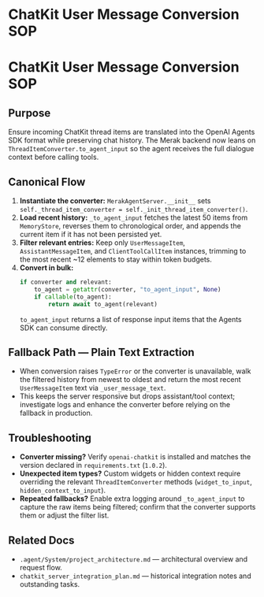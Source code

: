 # ChatKit User Message Conversion SOP

# ChatKit User Message Conversion SOP

## Purpose
Ensure incoming ChatKit thread items are translated into the OpenAI Agents SDK format while preserving chat history. The Merak backend now leans on `ThreadItemConverter.to_agent_input` so the agent receives the full dialogue context before calling tools.

## Canonical Flow
1. **Instantiate the converter:** `MerakAgentServer.__init__` sets `self._thread_item_converter = self._init_thread_item_converter()`.
2. **Load recent history:** `_to_agent_input` fetches the latest 50 items from `MemoryStore`, reverses them to chronological order, and appends the current item if it has not been persisted yet.
3. **Filter relevant entries:** Keep only `UserMessageItem`, `AssistantMessageItem`, and `ClientToolCallItem` instances, trimming to the most recent ~12 elements to stay within token budgets.
4. **Convert in bulk:**
   ```python
   if converter and relevant:
       to_agent = getattr(converter, "to_agent_input", None)
       if callable(to_agent):
           return await to_agent(relevant)
   ```
   `to_agent_input` returns a list of response input items that the Agents SDK can consume directly.

## Fallback Path — Plain Text Extraction
- When conversion raises `TypeError` or the converter is unavailable, walk the filtered history from newest to oldest and return the most recent `UserMessageItem` text via `_user_message_text`.
- This keeps the server responsive but drops assistant/tool context; investigate logs and enhance the converter before relying on the fallback in production.

## Troubleshooting
- **Converter missing?** Verify `openai-chatkit` is installed and matches the version declared in `requirements.txt` (`1.0.2`).
- **Unexpected item types?** Custom widgets or hidden context require overriding the relevant `ThreadItemConverter` methods (`widget_to_input`, `hidden_context_to_input`).
- **Repeated fallbacks?** Enable extra logging around `_to_agent_input` to capture the raw items being filtered; confirm that the converter supports them or adjust the filter list.

## Related Docs
- `.agent/System/project_architecture.md` — architectural overview and request flow.
- `chatkit_server_integration_plan.md` — historical integration notes and outstanding tasks.
